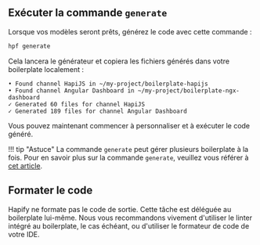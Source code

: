 ## Exécuter la commande `generate`

Lorsque vos modèles seront prêts, générez le code avec cette commande :

```bash
hpf generate
```

Cela lancera le générateur et copiera les fichiers générés dans votre boilerplate localement :

```
• Found channel HapiJS in ~/my-project/boilerplate-hapijs
• Found channel Angular Dashboard in ~/my-project/boilerplate-ngx-dashboard
✓ Generated 60 files for channel HapiJS
✓ Generated 189 files for channel Angular Dashboard
```

Vous pouvez maintenant commencer à personnaliser et à exécuter le code généré.

!!! tip "Astuce"
    La commande `generate` peut gérer plusieurs boilerplate à la fois.
    Pour en savoir plus sur la commande `generate`, veuillez vous référer à [cet article](../../../reference/cli/#generate-the-code).


## Formater le code

Hapify ne formate pas le code de sortie. Cette tâche est déléguée au boilerplate lui-même.
Nous vous recommandons vivement d'utiliser le linter intégré au boilerplate, le cas échéant, ou d'utiliser le formateur de code de votre IDE.


